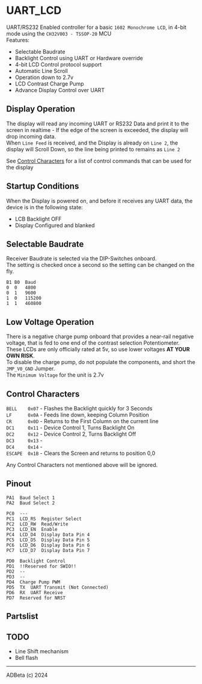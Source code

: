 # UART_LCD
UART/RS232 Enabled controller for a basic `1602 Monochrome LCD`, in 4-bit mode
using the `CH32V003 - TSSOP-20` MCU  
Features:
* Selectable Baudrate
* Backlight Control using UART or Hardware override
* 4-bit LCD Control protocol support
* Automatic Line Scroll
* Operation down to 2.7v
* LCD Contrast Charge Pump
* Advance Display Control over UART


## Display Operation
The display will read any incoming UART or RS232 Data and print it to the 
screen in realtime - If the edge of the screen is exceeded, the display will
drop incoming data.  
When `Line Feed` is received, and the Display is already on `Line 2`, the display
will Scroll Down, so the line being printed to remains as `Line 2`  

See [Control Characters](#control-characters) for a list of control commands
that can be used for the display

## Startup Conditions
When the Display is powered on, and before it receives any UART data, the
device is in the following state:
* LCB Backlight OFF
* Display Configured and blanked

## Selectable Baudrate
Receiver Baudrate is selected via the DIP-Switches onboard.  
The setting is checked once a second so the setting can be 
changed on the fly.  
```
B1 B0  Baud
0  0   4800
0  1   9600
1  0   115200
1  1   460800
```

## Low Voltage Operation
There is a negative charge pump onboard that provides a near-rail negative
voltage, that is fed to one end of the contrast selection Potentiometer.  
These LCDs are only officially rated at 5v, so use lower voltages 
**AT  YOUR OWN RISK**.  
To disable the charge pump, do not populate the components, and short
the `JMP_V0_GND` Jumper.  
The `Minimum Voltage` for the unit is 2.7v

## Control Characters
`BELL    0x07` - Flashes the Backlight quickly for 3 Seconds  
`LF      0x0A` - Feeds line down, keeping Column Position  
`CR      0x0D` - Returns to the First Column on the current line  
`DC1     0x11` - Device Control 1, Turns Backlight On  
`DC2     0x12` - Device Control 2, Turns Backlight Off  
`DC3     0x13` -   
`DC4     0x14` -  
`ESCAPE  0x1B` - Clears the Screen and returns to position 0,0  

Any Control Characters not mentioned above will be ignored.

## Pinout
```
PA1  Baud Select 1
PA2  Baud Select 2

PC0  ---
PC1  LCD_RS  Register Select
PC2  LCD_RW  Read/Write
PC3  LCD_EN  Enable
PC4  LCD_D4  Display Data Pin 4
PC5  LCD_D5  Display Data Pin 5
PC6  LCD_D6  Display Data Pin 6
PC7  LCD_D7  Display Data Pin 7

PD0  Backlight Control
PD1  !!Reserved for SWIO!!
PD2  --
PD3  --
PD4  Charge Pump PWM
PD5  TX  UART Transmit (Not Connected)
PD6  RX  UART Receive
PD7  Reserved for NRST
```

## Partslist

## TODO
* Line Shift mechanism
* Bell flash

----
ADBeta (c) 2024
